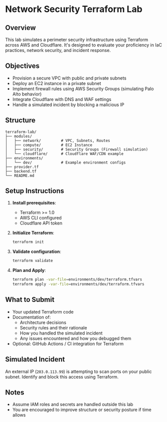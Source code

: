 
# Network Security Terraform Lab

## Overview

This lab simulates a perimeter security infrastructure using Terraform across AWS and Cloudflare. It's designed to evaluate your proficiency in IaC practices, network security, and incident response.

## Objectives

- Provision a secure VPC with public and private subnets
- Deploy an EC2 instance in a private subnet
- Implement firewall rules using AWS Security Groups (simulating Palo Alto behavior)
- Integrate Cloudflare with DNS and WAF settings
- Handle a simulated incident by blocking a malicious IP

## Structure

```
terraform-lab/
├── modules/
│   ├── network/         # VPC, Subnets, Routes
│   ├── compute/         # EC2 Instance
│   ├── security/        # Security Groups (Firewall simulation)
│   └── cloudflare/      # Cloudflare WAF/CDN example
├── environments/
│   └── dev/             # Example environment configs
├── provider.tf
├── backend.tf
└── README.md
```

## Setup Instructions

1. **Install prerequisites**:
    - Terraform >= 1.0
    - AWS CLI configured
    - Cloudflare API token

2. **Initialize Terraform**:
    ```bash
    terraform init
    ```

3. **Validate configuration**:
    ```bash
    terraform validate
    ```

4. **Plan and Apply**:
    ```bash
    terraform plan -var-file=environments/dev/terraform.tfvars
    terraform apply -var-file=environments/dev/terraform.tfvars
    ```

## What to Submit

- Your updated Terraform code
- Documentation of:
  - Architecture decisions
  - Security rules and their rationale
  - How you handled the simulated incident
  - Any issues encountered and how you debugged them
- Optional: GitHub Actions / CI integration for Terraform

## Simulated Incident

An external IP (`203.0.113.99`) is attempting to scan ports on your public subnet. Identify and block this access using Terraform.

## Notes

- Assume IAM roles and secrets are handled outside this lab
- You are encouraged to improve structure or security posture if time allows

